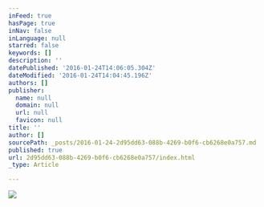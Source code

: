 ```yaml
---
inFeed: true
hasPage: true
inNav: false
inLanguage: null
starred: false
keywords: []
description: ''
datePublished: '2016-01-24T14:06:05.304Z'
dateModified: '2016-01-24T14:04:45.196Z'
authors: []
publisher:
  name: null
  domain: null
  url: null
  favicon: null
title: ''
author: []
sourcePath: _posts/2016-01-24-2d95dd63-088b-4269-b0f6-cb6268e0a757.md
published: true
url: 2d95dd63-088b-4269-b0f6-cb6268e0a757/index.html
_type: Article

---
```

![](https://the-grid-user-content.s3-us-west-2.amazonaws.com/81369430-d6a3-44a3-b019-d9844c26c86b.png)